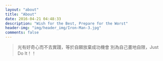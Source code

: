 ```yaml
---
layout: "about"
title: "About"
date: 2016-04-21 04:48:33
description: "Wish for the Best, Prepare for the Worst"
header-img: "img/header_img/Iron-Man-3.jpg"
comments: false
---
```


> 光有好奇心而不去實踐，等於自願放棄成功機會
> 別為自己畫地自限，Just Do It！！
